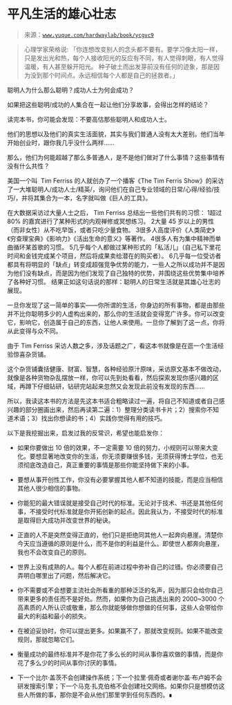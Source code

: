 # 平凡生活的雄心壮志

> 来源：[`www.yuque.com/hardwaylab/book/ycgvc9`](https://www.yuque.com/hardwaylab/book/ycgvc9)

> 心理学家荣格说: 「你连想改变别人的念头都不要有。要学习像太阳一样，只是发出光和热，每个人接收阳光的反应有不同，有人觉得刺眼，有人觉得温暖，有人甚至躲开阳光。 种子破土而出发芽前没有任何的迹象，那是因为没到那个时间点。永远相信每个人都是自己的拯救者。」 

聪明人为什么那么聪明？成功人士为何会成功？ 

如果把这些聪明/成功的人集合在一起让他们分享故事，会得出怎样的结论？ 

读完本书，你可能会发现：不要高估那些聪明人和成功人士。 

他们的思想以及他们的真实生活面貌，其实与我们普通人没有太大差别。他们当年开始创业时，跟你我几乎没什么两样…… 

那么，他们为何能超越了那么多普通人，是不是他们做对了什么事情？这些事情有没有什么共性？ 

美国一个叫  Tim Ferriss 的人就创办了一个播客《The Tim Ferris Show》的采访了一大堆聪明人/成功人士/精英/，询问他们在自己专业领域的日常/心得/经验/技巧/，并将其集合为一本，名字就叫做《巨人的工具》。 

在大数据采访过大量人士之后， Tim Ferriss 总结出一些他们共有的习惯： <ne-oli><ne-oli-i>1</ne-oli-i><ne-oli-c class="ne-oli-content" id="5ad80718ad9f694a34bf92a2f50ab244" data-lake-id="5ad80718ad9f694a34bf92a2f50ab244">超过 80% 的嘉宾进行了某种形式的内观禅修或冥想练习。</ne-oli-c></ne-oli> <ne-oli><ne-oli-i>2</ne-oli-i><ne-oli-c class="ne-oli-content" id="bcd10922ce01cd822de026a14c8843b4" data-lake-id="bcd10922ce01cd822de026a14c8843b4">大量 45 岁以上的男性（而非女性）从不吃早饭，或者只吃少量食物。</ne-oli-c></ne-oli> <ne-oli><ne-oli-i>3</ne-oli-i><ne-oli-c class="ne-oli-content" id="2efd69db78944b50d1d874578376f13b" data-lake-id="2efd69db78944b50d1d874578376f13b">很多人高度评价《人类简史》《穷查理宝典》《影响力》《活出生命的意义》等著作。</ne-oli-c></ne-oli> <ne-oli><ne-oli-i>4</ne-oli-i><ne-oli-c class="ne-oli-content" id="dee45ee346ada26ec7b8b80e20f3c991" data-lake-id="dee45ee346ada26ec7b8b80e20f3c991">很多人有为集中精神而单曲循环某首歌的习惯。</ne-oli-c></ne-oli> <ne-oli><ne-oli-i>5</ne-oli-i><ne-oli-c class="ne-oli-content" id="16847b4d18c03d56a36fbc68d72fdb6b" data-lake-id="16847b4d18c03d56a36fbc68d72fdb6b">几乎每个人都做过某种形式的「私活儿」（自己私下里花时间和金钱完成某个项目，然后将成果卖给潜在的购买者）。</ne-oli-c></ne-oli> <ne-oli><ne-oli-i>6</ne-oli-i><ne-oli-c class="ne-oli-content" id="7851c52180466295ab54f0c9f45426ea" data-lake-id="7851c52180466295ab54f0c9f45426ea">几乎每一位受访者都具有将明显的「缺点」转变成超强竞争优势的能力，一些人之所以成功并不是因为他们没有缺点，而是因为他们发现了自己独特的优势，并围绕这些优势集中培养了各种好习惯。 结果正如这句话说的那样：聪明人的日常生活就是其雄心壮志的展现。</ne-oli-c></ne-oli> 

一旦你发现了这一简单的事实——你所谓的生活，你身边的所有事物，都是由那些并不比你聪明多少的人虚构出来的，那么你的生活就会变得宽广许多。你可以改变它，影响它，创造属于自己的东西，让他人来使用。一旦你了解到了这一点，你将从此变得与众不同。 

由于 Tim Ferriss 采访人数之多，涉及话题之广，看这本书就像是在逛一个生活经验惊喜杂货铺。 

这个杂货铺囊括健康、财富、智慧，各种经验原汁原味，采访原文基本不做改动，就像是各种货物杂乱摆放一样，你可以先到处看看，然后探索发现你感兴趣的区域，再蹲下仔细钻研，钻研完站起来忽然又会发现此前没有发现的东西…… 

所以，我读这本书的方法是先这本书适合粗略读过一遍，将自己不知道或者自己感兴趣的部分圈画出来，然后再读第二遍：1）整理分类读书卡片；2）搜索你不知道术语；3）找出你想读的书；4）实践你觉得有用的技巧。 

以下是我挖掘出来，启发过我的反常识，希望也能启发你： 

+   如果你要做出 10 倍的效果，不一定需要 10 倍的努力，小规则可以带来大变化。要想显著地改变你的生活，你无须要赚很多钱，无须获得博士学位，也无须彻底改造自己，真正重要的事情是那些你能坚持做下来的小事。 

+   要想从事开创性工作，你没有必要掌握其他人都不知道的技能，而是应当相信其他人很少相信的事物。 

+   你能犯的最大错误就是接受自己时代的标准。无论对于技术、书还是其他任何事，不接受时代标准就是你开拓创新的起点。因此我认为，不接受时代的标准是取得巨大成功并改变世界的秘诀。 

+   正直的人不是突然变得正直的，他们只是拒绝同其他人一起奔向悬崖。清楚你今天应当遵循的原则是什么，而不是你的利益是什么。即使世人都奔向悬崖，我也不会改变自己的原则。 

+   世界上没有成熟的人。每个人都在前进过程中弥补自己的过错。你必须要自己弄明白哪里出了问题，然后解决它。 

+   你不需要或不会想要主流社会所看重的那种泛泛的名声，因为那只会给你自己带来更多的责任而不是好处。然而，如果你为自己挑选出来的 2000~3000 个高素质的人所认识或敬重，那么你就能够做你想做的任何事，这些人会带给你最大的利益和最小的损失。 

+   在被迫妥协时，你可以提出更多。如果赢不了，那就改变规则。如果不能改变规则，那就忽略它们。 

+   衡量成功的最终标准并不是你花了多么长的时间从事你喜欢做的事情，而是你花了多么少的时间从事你讨厌的事情。 

+   下一个比尔·盖茨不会创建操作系统；下一个拉里·佩奇或者谢尔盖·布卢姆不会研发搜索引擎；下一个马克·扎克伯格不会创建社交网络。如果你只是想模仿这些人所做的事，那你是不会从他们那里学到任何东西的。∎